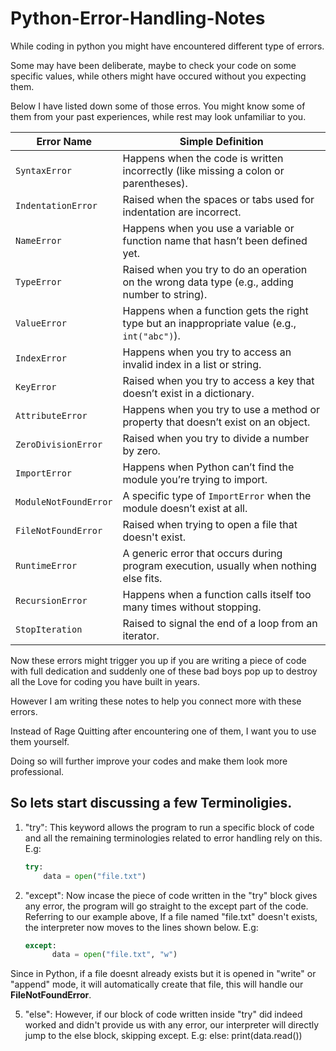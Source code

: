 # Python-Error-Handling-Notes

While coding in python you might have encountered different type of errors. 

Some may have been deliberate, maybe to check your code on some specific values, while others might have occured without you expecting them.

Below I have listed down some of those erros. You might know some of them from your past experiences, while rest may look unfamiliar to you.

| **Error Name**        | **Simple Definition**                                                                          |
| --------------------- | ---------------------------------------------------------------------------------------------- |
| `SyntaxError`         | Happens when the code is written incorrectly (like missing a colon or parentheses).            |
| `IndentationError`    | Raised when the spaces or tabs used for indentation are incorrect.                             |
| `NameError`           | Happens when you use a variable or function name that hasn’t been defined yet.                 |
| `TypeError`           | Raised when you try to do an operation on the wrong data type (e.g., adding number to string). |
| `ValueError`          | Happens when a function gets the right type but an inappropriate value (e.g., `int("abc")`).   |
| `IndexError`          | Happens when you try to access an invalid index in a list or string.                           |
| `KeyError`            | Raised when you try to access a key that doesn’t exist in a dictionary.                        |
| `AttributeError`      | Happens when you try to use a method or property that doesn’t exist on an object.              |
| `ZeroDivisionError`   | Raised when you try to divide a number by zero.                                                |
| `ImportError`         | Happens when Python can’t find the module you’re trying to import.                             |
| `ModuleNotFoundError` | A specific type of `ImportError` when the module doesn’t exist at all.                         |
| `FileNotFoundError`   | Raised when trying to open a file that doesn't exist.                                          |
| `RuntimeError`        | A generic error that occurs during program execution, usually when nothing else fits.          |
| `RecursionError`      | Happens when a function calls itself too many times without stopping.                          |
| `StopIteration`       | Raised to signal the end of a loop from an iterator.                                           |

Now these errors might trigger you up if you are writing a piece of code with full dedication and suddenly one of these
bad boys pop up to destroy all the Love for coding you have built in years.

However I am writing these notes to help you connect more with these errors.

Instead of Rage Quitting after encountering one of them, I want you to use them yourself.

Doing so will further improve your codes and make them look more professional.

So lets start discussing a few Terminoligies.
---
1. "try": This keyword allows the program to run a specific block of code and all the remaining terminologies related to error handling rely on this.
   E.g:
   ```python
   try:
       data = open("file.txt")
   
3. "except": Now incase the piece of code written in the "try" block gives any error, the program will go straight to the except part of the code.
   Referring to our example above, If a file named "file.txt" doesn't exists, the interpreter now moves to the lines shown below.
   E.g:
   ```python
   except:
         data = open("file.txt", "w")
Since in Python, if a file doesnt already exists but it is opened in "write" or "append" mode, it will automatically create that file, this will handle our **FileNotFoundError**.

5. "else": However, if our block of code written inside "try" did indeed worked and didn't provide us with any error, our interpreter will directly jump to the else block, skipping except.
   E.g: else:
               print(data.read())



